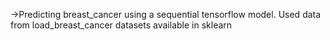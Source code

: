 ->Predicting breast_cancer using a sequential tensorflow model. Used data from  load_breast_cancer datasets available in sklearn

